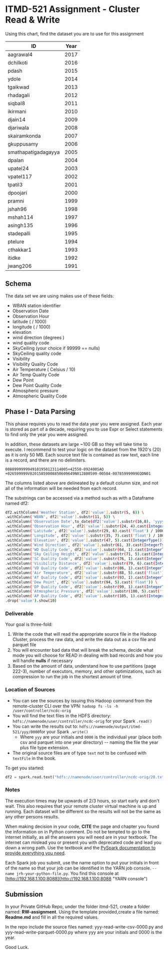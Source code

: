# ITMD-521 Assignment - Cluster Read & Write

Using this chart, find the dataset you are to use for this assignment

| ID                  | Year |
|---------------------|------|
| aagrawal4           | 2017 |
| dchilkoti           | 2016 |
| pdash               | 2015 |
| ydole               | 2014 |
| tgaikwad            | 2013 |
| rhadagali           | 2012 |
| siqbal8             | 2011 |
| ikirmani            | 2010 |
| djain14             | 2009 |
| djariwala           | 2008 |
| skairamkonda        | 2007 |
| gkuppusamy          | 2006 |
| smathapatigadagayya | 2005 |
| dpalan              | 2004 |
| upatel24            | 2003 |
| vpatel117           | 2002 |
| tpatil3             | 2001 |
| dpoojari            | 2000 |
| pramni              | 1999 |
| jshah96             | 1998 |
| mshah114            | 1997 |
| asingh135           | 1996 |
| stadepalli          | 1995 |
| ptelure             | 1994 |
| cthakkar1           | 1993 |
| itidke              | 1992 |
| jwang206            | 1991 |

## Schema

The data set we are using makes use of these fields:

* WBAN station identifier
* Observation Date
* Observation Hour
* latitude ( / 1000)
* longitude ( / 1000)
* elevation
* wind direction (degrees )
* wind quality code
* SkyCeiling (your choice if 99999 == nulls)
* SkyCeiling quality code
* Visibility
* Visibility Quality Code
* Air Temperature ( Celsius / 10)
* Air Temp Quality Code
* Dew Point
* Dew Point Quality Code
* Atmospheric pressure
* Atmospheric Quality Code

## Phase I - Data Parsing

This phase requires you to read the data year you were assigned.  Each year is stored as part of a decade, requiring you to use Expr or Select statements to find only the year you were assigned.

In addition, these datasets are large ~100 GB so they will take time to execute.  I recommend to test your logic on the dataset from the 1920's (20) as it is only 50 MB.  Each source text file is contained as raw text, each line is a record, and there are no delimiters.

```0088999999949101950123114005+42550-092400SAO  +026599999V02015859008850609649N012800599-00504-00785999999EQDN01```

The columns listed above are delineated by a default column size, and not all of the information will be needed from each record.

The substrings can be accessed via a method such as with a Dataframe named df2:

```bash
df2.withColumn('Weather Station', df2['value'].substr(5, 6)) \
.withColumn('WBAN', df2['value'].substr(11, 5)) \
.withColumn('Observation Date',to_date(df2['value'].substr(16,8), 'yyyyMMdd')) \
.withColumn('Observation Hour', df2['value'].substr(24, 4).cast(IntegerType())) \
.withColumn('Latitude', df2['value'].substr(29, 6).cast('float') / 1000) \
.withColumn('Longitude', df2['value'].substr(35, 7).cast('float') / 1000) \
.withColumn('Elevation', df2['value'].substr(47, 5).cast(IntegerType())) \
.withColumn('Wind Direction', df2['value'].substr(61, 3).cast(IntegerType())) \
.withColumn('WD Quality Code', df2['value'].substr(64, 1).cast(IntegerType())) \
.withColumn('Sky Ceiling Height', df2['value'].substr(71, 5).cast(IntegerType())) \
.withColumn('SC Quality Code', df2['value'].substr(76, 1).cast(IntegerType())) \
.withColumn('Visibility Distance', df2['value'].substr(79, 6).cast(IntegerType())) \
.withColumn('VD Quality Code', df2['value'].substr(86, 1).cast(IntegerType())) \
.withColumn('Air Temperature', df2['value'].substr(88, 5).cast('float') /10) \
.withColumn('AT Quality Code', df2['value'].substr(93, 1).cast(IntegerType())) \
.withColumn('Dew Point', df2['value'].substr(94, 5).cast('float')) \
.withColumn('DP Quality Code', df2['value'].substr(99, 1).cast(IntegerType())) \
.withColumn('Atmospheric Pressure', df2['value'].substr(100, 5).cast('float')/ 10) \
.withColumn('AP Quality Code', df2['value'].substr(105, 1).cast(IntegerType())) \
.drop('value').show(10)
```

### Deliverable

Your goal is three-fold:

1. Write the code that will read the appropriate source file in the Hadoop Cluster, process the raw data, and write the data out as a csv file and parquet file
1. You will encounter bad data that will break the schema, decide what mode you will choose for READ in dealing with bad records and how you will handle **nulls** if necessary
1. Based on the amount of data, understand how to use partitions (page 222-3), number of executors, memory, and other optimizations, such as compression to run the job in the shortest amount of time.

### Location of Sources

* You can see the sources by issuing this Hadoop command from the remote-cluster CLI over the VPN: ```hadoop fs -ls -h /user/controller/ncdc-orig```
* You will find the text files in the HDFS directory: ```hdfs://namenode/user/controller/ncdc-orig``` for your Spark `.read()`
* You can write the results out to: ```hdfs://namenode/output/itmd-521/yyy/0000```for your Spark `.write()`
  * Where `yyy` are your initials and `0000` is the individual year (place both csv and parquet into one year directory) -- naming the file the year plus file type extension.
* The original source files are of type `text` not to be confused with `textFile` in the book.

To get you started:

```python
df2 = spark.read.text("hdfs://namenode/user/controller/ncdc-orig/20.txt")
```

### Notes

The execution times may be upwards of 2/3 hours, so start early and don't wait.  This also requires that your remote cluster virtual machine is up and running.  Each dataset will be different so the results will not be the same as any other persons results.  

When making decision in your code, **CITE** the page and chapter you found the information on in Python comment.  Do not be tempted to go to the internet initially, as all the answers you will need are in your textbook.  The internet can mislead you or present you with deprecated code and lead you down a wrong path. Use the textbook and the [PySpark documentation to provide everything you need](https://spark.apache.org/docs/latest/api/python/pyspark.sql.html "PySpark documentation page").

Each Spark job you submit, use the name option to put your initials in front of the name so that your job can be identified in the YARN job console. ```--name jrh-your-python-file.py```.  You find this console at [http://192.168.1.100:8088](http://192.168.1.100:8088 "YARN console")

## Submission

In your Private GitHub Repo, under the folder itmd-521, create a folder named: **RW-assignment**.  Using the template provided,create a file named: **Readme.md** and fill in all the required values.

In the repo include the source files named:  yyy-read-write-csv-0000.py and yyy-read-write-parquet-0000.py where yyy are your initials and 0000 is the year.

Good Luck.
